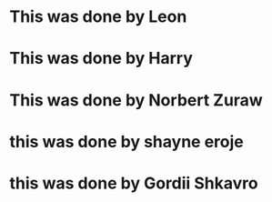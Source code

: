 # This was done by Leon

# This was done by Harry

# This was done by Norbert Zuraw

# this was done by shayne eroje 

# this was done by Gordii Shkavro